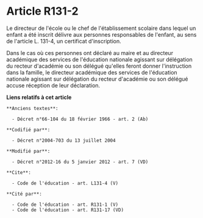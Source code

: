 # Article R131-2

Le directeur de l'école ou le chef de l'établissement scolaire dans lequel un enfant a été inscrit délivre aux personnes
responsables de l'enfant, au sens de l'article L. 131-4, un certificat d'inscription. 

Dans le cas où ces personnes ont déclaré au maire et au directeur académique des services de l'éducation nationale agissant
sur délégation du recteur d'académie ou son délégué qu'elles feront donner l'instruction dans la famille, le directeur
académique des services de l'éducation nationale agissant sur délégation du recteur d'académie ou son délégué accuse
réception de leur déclaration.

**Liens relatifs à cet article**

	**Anciens textes**:

	  - Décret n°66-104 du 18 février 1966 - art. 2 (Ab)

	**Codifié par**:

	  - Décret n°2004-703 du 13 juillet 2004

	**Modifié par**:

	  - Décret n°2012-16 du 5 janvier 2012 - art. 7 (VD)

	**Cite**:

	  - Code de l'éducation - art. L131-4 (V)

	**Cité par**:

	  - Code de l'éducation - art. R131-1 (V)
	  - Code de l'éducation - art. R131-17 (VD)
